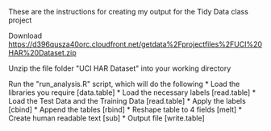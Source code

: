 These are the instructions for creating my output for the Tidy Data class project

Download
https://d396qusza40orc.cloudfront.net/getdata%2Fprojectfiles%2FUCI%20HAR%20Dataset.zip

Unzip the file folder "UCI HAR Dataset" into your working directory

Run the "run_analysis.R" script, which will do the following
	* Load the libraries you require 
		[data.table]
	* Load the necessary labels
		[read.table]
	* Load the Test Data and the Training Data
		[read.table]
	* Apply the labels
		[cbind]
	* Append the tables
		[rbind]
	* Reshape table to 4 fields
		[melt]
	* Create human readable text
		[sub]
	* Output file
		[write.table]
